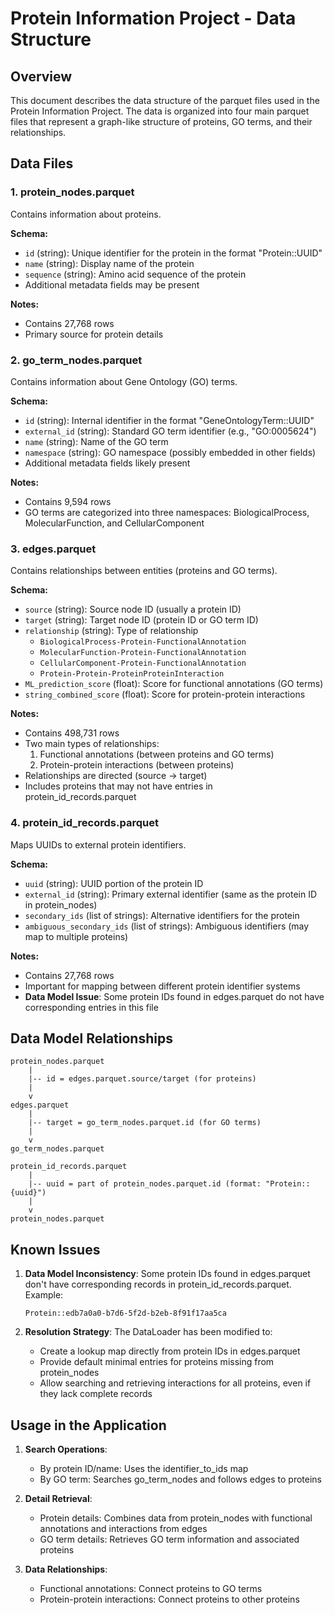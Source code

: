 # Protein Information Project - Data Structure

## Overview
This document describes the data structure of the parquet files used in the Protein Information Project. The data is organized into four main parquet files that represent a graph-like structure of proteins, GO terms, and their relationships.

## Data Files

### 1. protein_nodes.parquet
Contains information about proteins.

**Schema:**
- `id` (string): Unique identifier for the protein in the format "Protein::UUID"
- `name` (string): Display name of the protein
- `sequence` (string): Amino acid sequence of the protein
- Additional metadata fields may be present

**Notes:**
- Contains 27,768 rows
- Primary source for protein details

### 2. go_term_nodes.parquet
Contains information about Gene Ontology (GO) terms.

**Schema:**
- `id` (string): Internal identifier in the format "GeneOntologyTerm::UUID"
- `external_id` (string): Standard GO term identifier (e.g., "GO:0005624")
- `name` (string): Name of the GO term
- `namespace` (string): GO namespace (possibly embedded in other fields)
- Additional metadata fields likely present

**Notes:**
- Contains 9,594 rows
- GO terms are categorized into three namespaces: BiologicalProcess, MolecularFunction, and CellularComponent

### 3. edges.parquet
Contains relationships between entities (proteins and GO terms).

**Schema:**
- `source` (string): Source node ID (usually a protein ID)
- `target` (string): Target node ID (protein ID or GO term ID)
- `relationship` (string): Type of relationship
  - `BiologicalProcess-Protein-FunctionalAnnotation`
  - `MolecularFunction-Protein-FunctionalAnnotation`
  - `CellularComponent-Protein-FunctionalAnnotation`
  - `Protein-Protein-ProteinProteinInteraction`
- `ML_prediction_score` (float): Score for functional annotations (GO terms)
- `string_combined_score` (float): Score for protein-protein interactions

**Notes:**
- Contains 498,731 rows
- Two main types of relationships:
  1. Functional annotations (between proteins and GO terms)
  2. Protein-protein interactions (between proteins)
- Relationships are directed (source → target)
- Includes proteins that may not have entries in protein_id_records.parquet

### 4. protein_id_records.parquet
Maps UUIDs to external protein identifiers.

**Schema:**
- `uuid` (string): UUID portion of the protein ID 
- `external_id` (string): Primary external identifier (same as the protein ID in protein_nodes)
- `secondary_ids` (list of strings): Alternative identifiers for the protein
- `ambiguous_secondary_ids` (list of strings): Ambiguous identifiers (may map to multiple proteins)

**Notes:**
- Contains 27,768 rows
- Important for mapping between different protein identifier systems
- **Data Model Issue**: Some protein IDs found in edges.parquet do not have corresponding entries in this file

## Data Model Relationships

```
protein_nodes.parquet
    |
    |-- id = edges.parquet.source/target (for proteins)
    |
    v
edges.parquet
    |
    |-- target = go_term_nodes.parquet.id (for GO terms)
    |
    v
go_term_nodes.parquet

protein_id_records.parquet
    |
    |-- uuid = part of protein_nodes.parquet.id (format: "Protein::{uuid}")
    |
    v
protein_nodes.parquet
```

## Known Issues

1. **Data Model Inconsistency**: Some protein IDs found in edges.parquet don't have corresponding records in protein_id_records.parquet. Example:
   ```
   Protein::edb7a0a0-b7d6-5f2d-b2eb-8f91f17aa5ca
   ```
   
2. **Resolution Strategy**: The DataLoader has been modified to:
   - Create a lookup map directly from protein IDs in edges.parquet
   - Provide default minimal entries for proteins missing from protein_nodes
   - Allow searching and retrieving interactions for all proteins, even if they lack complete records

## Usage in the Application

1. **Search Operations**:
   - By protein ID/name: Uses the identifier_to_ids map
   - By GO term: Searches go_term_nodes and follows edges to proteins

2. **Detail Retrieval**:
   - Protein details: Combines data from protein_nodes with functional annotations and interactions from edges
   - GO term details: Retrieves GO term information and associated proteins

3. **Data Relationships**:
   - Functional annotations: Connect proteins to GO terms
   - Protein-protein interactions: Connect proteins to other proteins 